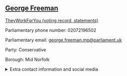 ## <a href="https://members.parliament.uk/member/4020/contact">George Freeman</a>

<a href="https://www.theyworkforyou.com/mp/24817/george_freeman/mid_norfolk">TheyWorkForYou (voting record, statements)</a> 

Parliamentary phone number: 02072196502 

Parliamentary email: george.freeman.mp@parliament.uk 

Party: Conservative 

Borough: Mid Norfolk 

<details><summary>Extra contact information and social media</summary> 
<li>Website: http://www.georgefreeman.co.uk/</li>
<li>Twitter: https://twitter.com/GeorgeFreemanMP</li>
<li>Constituency office phone number: 01953600617</li>
<li>Constituency office email: george.freeman.mp@parliament.uk</li>
<li>Facebook:</li>
<li>Instagram:</li>
<li>Youtube:</li>
<li>Linkedin:</li>
<li>Government department phone number:</li>
<li>Government department email:</li>
<li>Threads:</li>
<li>Party office phone number:</li>
<li>Party office email:</li>
<li>Tiktok:</li>
</details>
